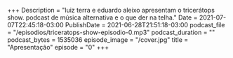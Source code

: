 +++
Description = "luiz terra e eduardo aleixo apresentam o tricerátops show. podcast de música alternativa e o que der na telha."
Date = 2021-07-07T22:45:18-03:00
PublishDate = 2021-06-28T21:51:18-03:00
podcast_file = "/episodios/triceratops-show-episodio-0.mp3"
podcast_duration = ""
podcast_bytes = 1535036
episode_image = "/cover.jpg"
title = "Apresentação"
episode = "0"
+++
